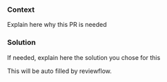 ### Context
Explain here why this PR is needed

### Solution
If needed, explain here the solution you chose for this

<!-- Uncomment this if you need a testing plan
### Testing plan
- [ ] Test this
- [ ] Test that
-->

<!-- do not edit after this -->
This will be auto filled by reviewflow.
<!-- end - don't add anything after this -->

